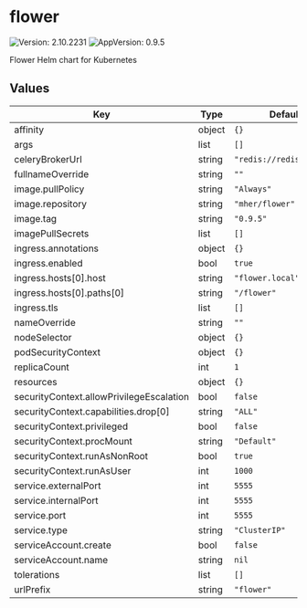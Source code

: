 # flower

![Version: 2.10.2231](https://img.shields.io/badge/Version-2.10.2231-informational?style=flat-square) ![AppVersion: 0.9.5](https://img.shields.io/badge/AppVersion-0.9.5-informational?style=flat-square)

Flower Helm chart for Kubernetes

## Values

| Key | Type | Default | Description |
|-----|------|---------|-------------|
| affinity | object | `{}` |  |
| args | list | `[]` |  |
| celeryBrokerUrl | string | `"redis://redis:6379/1"` |  |
| fullnameOverride | string | `""` |  |
| image.pullPolicy | string | `"Always"` |  |
| image.repository | string | `"mher/flower"` |  |
| image.tag | string | `"0.9.5"` |  |
| imagePullSecrets | list | `[]` |  |
| ingress.annotations | object | `{}` |  |
| ingress.enabled | bool | `true` |  |
| ingress.hosts[0].host | string | `"flower.local"` |  |
| ingress.hosts[0].paths[0] | string | `"/flower"` |  |
| ingress.tls | list | `[]` |  |
| nameOverride | string | `""` |  |
| nodeSelector | object | `{}` |  |
| podSecurityContext | object | `{}` |  |
| replicaCount | int | `1` |  |
| resources | object | `{}` |  |
| securityContext.allowPrivilegeEscalation | bool | `false` |  |
| securityContext.capabilities.drop[0] | string | `"ALL"` |  |
| securityContext.privileged | bool | `false` |  |
| securityContext.procMount | string | `"Default"` |  |
| securityContext.runAsNonRoot | bool | `true` |  |
| securityContext.runAsUser | int | `1000` |  |
| service.externalPort | int | `5555` |  |
| service.internalPort | int | `5555` |  |
| service.port | int | `5555` |  |
| service.type | string | `"ClusterIP"` |  |
| serviceAccount.create | bool | `false` |  |
| serviceAccount.name | string | `nil` |  |
| tolerations | list | `[]` |  |
| urlPrefix | string | `"flower"` |  |

